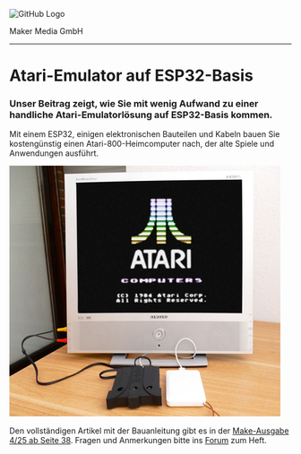 ![GitHub Logo](http://www.heise.de/make/icons/make_logo.png)

Maker Media GmbH

***

# Atari-Emulator auf ESP32-Basis

### Unser Beitrag zeigt, wie Sie mit wenig Aufwand zu einer handliche Atari-Emulatorlösung auf ESP32-Basis kommen.

Mit einem ESP32, einigen elektronischen Bauteilen und Kabeln bauen Sie kostengünstig einen Atari-800-Heimcomputer nach, der alte Spiele und Anwendungen ausführt.

![Picture](https://github.com/MakeMagazinDE/ESP32AtariEmulator/blob/master/titel.jpg) 

Den vollständigen Artikel mit der Bauanleitung gibt es in der [Make-Ausgabe 4/25 ab Seite 38](https://www.heise.de/select/make/2025/4/2515316042669730126).
Fragen und Anmerkungen bitte ins [Forum](https://www.heise.de/forum/Make/Heft-Projekte/Artikelforum-Heft-4-2025/forum-563668/) zum Heft.
